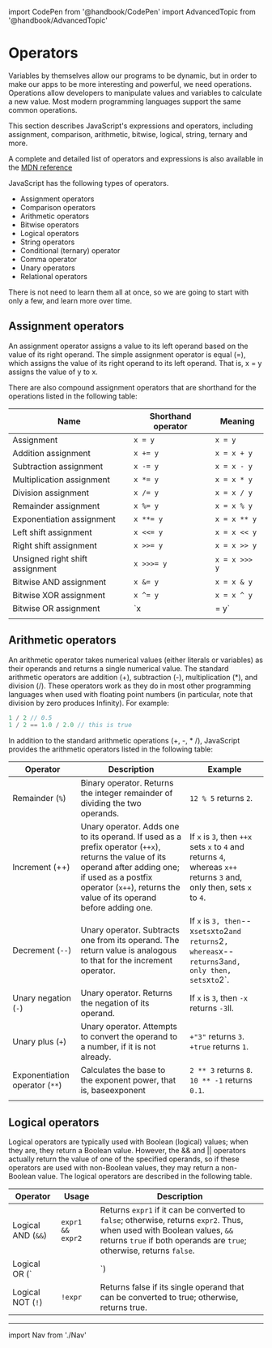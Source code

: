 import CodePen from '@handbook/CodePen'
import AdvancedTopic from '@handbook/AdvancedTopic'

# Operators

Variables by themselves allow our programs to be dynamic, but in order to make our apps to be more interesting and powerful, we need operations. Operations allow developers to manipulate values and variables to calculate a new value. Most modern programming languages support the same common operations.

This section describes JavaScript's expressions and operators, including assignment, comparison, arithmetic, bitwise, logical, string, ternary and more.

A complete and detailed list of operators and expressions is also available in the [ MDN reference](https://developer.mozilla.org/en-US/docs/Web/JavaScript/Reference/Operators)

JavaScript has the following types of operators.

- Assignment operators
- Comparison operators
- Arithmetic operators
- Bitwise operators
- Logical operators
- String operators
- Conditional (ternary) operator
- Comma operator
- Unary operators
- Relational operators

There is not need to learn them all at once, so we are going to start with only a few, and learn more over time.

## Assignment operators

An assignment operator assigns a value to its left operand based on the value of its right operand. The simple assignment operator is equal (=), which assigns the value of its right operand to its left operand. That is, x = y assigns the value of y to x.

There are also compound assignment operators that are shorthand for the operations listed in the following table:

| Name                            | Shorthand operator | Meaning       |
| ------------------------------- | ------------------ | ------------- |
| Assignment                      | `x = y`            | `x = y`       |
| Addition assignment             | `x += y`           | `x = x + y`   |
| Subtraction assignment          | `x -= y`           | `x = x - y`   |
| Multiplication assignment       | `x *= y`           | `x = x * y`   |
| Division assignment             | `x /= y`           | `x = x / y`   |
| Remainder assignment            | `x %= y`           | `x = x % y`   |
| Exponentiation assignment       | `x **= y`          | `x = x ** y`  |
| Left shift assignment           | `x <<= y`          | `x = x << y`  |
| Right shift assignment          | `x >>= y`          | `x = x >> y`  |
| Unsigned right shift assignment | `x >>>= y`         | `x = x >>> y` |
| Bitwise AND assignment          | `x &= y`           | `x = x & y`   |
| Bitwise XOR assignment          | `x ^= y`           | `x = x ^ y`   |
| Bitwise OR assignment           | `x |= y`           | `x = x | y`   |
|                                 |                    |               |

## Arithmetic operators

An arithmetic operator takes numerical values (either literals or variables) as their operands and returns a single numerical value. The standard arithmetic operators are addition (+), subtraction (-), multiplication (\*), and division (/). These operators work as they do in most other programming languages when used with floating point numbers (in particular, note that division by zero produces Infinity). For example:

```js
1 / 2 // 0.5
1 / 2 == 1.0 / 2.0 // this is true
```

In addition to the standard arithmetic operations (+, -, \* /), JavaScript provides the arithmetic operators listed in the following table:

| Operator                       | Description                                                                                                                                                                                                                  | Example                                                                                                               |
| ------------------------------ | ---------------------------------------------------------------------------------------------------------------------------------------------------------------------------------------------------------------------------- | --------------------------------------------------------------------------------------------------------------------- |
| Remainder (`%`)                | Binary operator. Returns the integer remainder of dividing the two operands.                                                                                                                                                 | `12 % 5` returns `2`.                                                                                                 |
| Increment (++)                 | Unary operator. Adds one to its operand. If used as a prefix operator (`++x`), returns the value of its operand after adding one; if used as a postfix operator (`x++`), returns the value of its operand before adding one. | If `x` is `3`, then `++x` sets `x` to `4` and returns `4`, whereas `x++` returns `3` and, only then, sets `x` to `4`. |
| Decrement (`--`)               | Unary operator. Subtracts one from its operand. The return value is analogous to that for the increment operator.                                                                                                            | If `x` is `3, then`--x`sets`x`to`2`and returns`2`, whereas`x--`returns`3`and, only then, sets`x`to`2`.                |
| Unary negation (`-`)           | Unary operator. Returns the negation of its operand.                                                                                                                                                                         | If `x` is `3`, then `-x` returns `-3`ll.                                                                              |
| Unary plus (`+`)               | Unary operator. Attempts to convert the operand to a number, if it is not already.                                                                                                                                           | `+"3"` returns `3`.<br/> `+true` returns `1`.                                                                         |
| Exponentiation operator (`**`) | Calculates the base to the exponent power, that is, baseexponent                                                                                                                                                             | `2 ** 3` returns `8`.<br/> `10 ** -1` returns `0.1`.                                                                  |
|                                |                                                                                                                                                                                                                              |                                                                                                                       |

## Logical operators

Logical operators are typically used with Boolean (logical) values; when they are, they return a Boolean value. However, the && and || operators actually return the value of one of the specified operands, so if these operators are used with non-Boolean values, they may return a non-Boolean value. The logical operators are described in the following table.

| Operator           | Usage            | Description                                                                                                                                                                                      |
| ------------------ | ---------------- | ------------------------------------------------------------------------------------------------------------------------------------------------------------------------------------------------ |
| Logical AND (`&&`) | `expr1 && expr2` | Returns `expr1` if it can be converted to `false`; otherwise, returns `expr2`. Thus, when used with Boolean values, `&&` returns `true` if both operands are `true`; otherwise, returns `false`. |
| Logical OR (`||`)  | expr1            |                                                                                                                                                                                                  | expr2 | Returns expr1 if it can be converted to true; otherwise, returns expr2. Thus, when used with Boolean values, |  | returns true if either operand is true; if both are false, returns false. |
| Logical NOT (`!`)  | `!expr`          | Returns false if its single operand that can be converted to true; otherwise, returns true.                                                                                                      |

---

import Nav from './Nav'

<Nav/>
